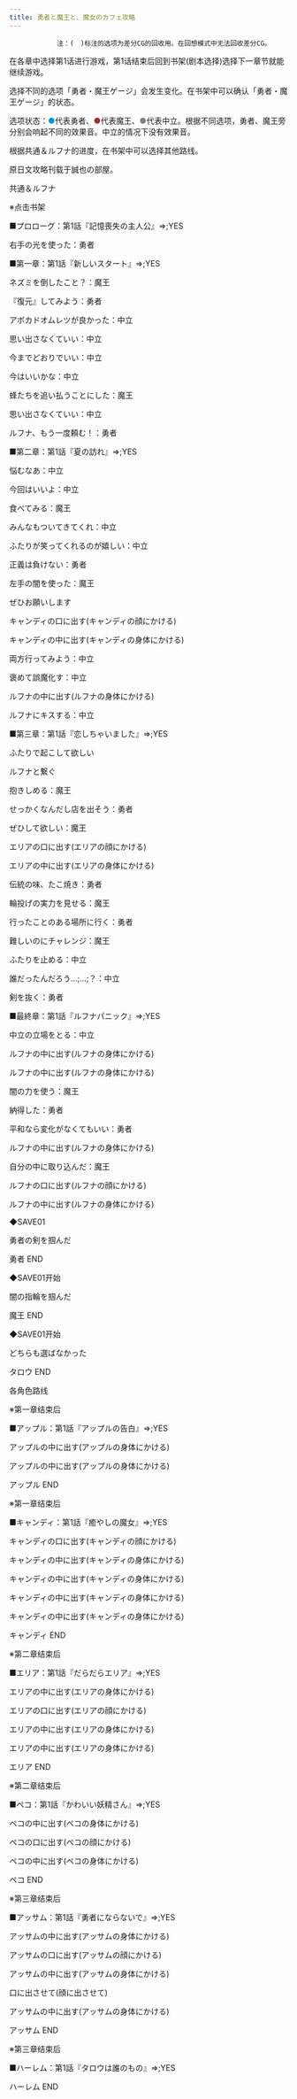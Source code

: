 ```yaml
---
title: 勇者と魔王と、魔女のカフェ攻略
---
```


                注：(　)标注的选项为差分CG的回收用。在回想模式中无法回收差分CG。

在各章中选择第1话进行游戏，第1话结束后回到书架(剧本选择)选择下一章节就能继续游戏。

选择不同的选项「勇者・魔王ゲージ」会发生变化。在书架中可以确认「勇者・魔王ゲージ」的状态。

选项状态：<span style="color:#0099cc;">●</span>代表勇者、<span style="color:#A52A2A;">●</span>代表魔王、<span style="color:#808080;">●</span>代表中立。根据不同选项，勇者、魔王旁分别会响起不同的效果音。中立的情况下没有效果音。

根据共通＆ルフナ的进度，在书架中可以选择其他路线。

原日文攻略刊载于誠也の部屋。



共通＆ルフナ



※点击书架



■プロローグ：第1話『記憶喪失の主人公』⇒;YES

右手の光を使った：勇者



■第一章：第1話『新しいスタート』⇒;YES

ネズミを倒したこと？：魔王

『復元』してみよう：勇者

アボカドオムレツが良かった：中立

思い出さなくていい：中立

今までどおりでいい：中立

今はいいかな：中立

蜂たちを追い払うことにした：魔王

思い出さなくていい：中立

ルフナ、もう一度頼む！：勇者



■第二章：第1話『夏の訪れ』⇒;YES

悩むなあ：中立

今回はいいよ：中立

食べてみる：魔王

みんなもついてきてくれ：中立

ふたりが笑ってくれるのが嬉しい：中立

正義は負けない：勇者

左手の闇を使った：魔王

ぜひお願いします

キャンディの口に出す(キャンディの顔にかける)

キャンディの中に出す(キャンディの身体にかける)

両方行ってみよう：中立

褒めて誤魔化す：中立

ルフナの中に出す(ルフナの身体にかける)

ルフナにキスする：中立



■第三章：第1話『恋しちゃいました』⇒;YES

ふたりで起こして欲しい

ルフナと繋ぐ

抱きしめる：魔王

せっかくなんだし店を出そう：勇者

ぜひして欲しい：魔王

エリアの口に出す(エリアの顔にかける)

エリアの中に出す(エリアの身体にかける)

伝統の味、たこ焼き：勇者

輪投げの実力を見せる：魔王

行ったことのある場所に行く：勇者

難しいのにチャレンジ：魔王

ふたりを止める：中立

誰だったんだろう…;…;？：中立

剣を抜く：勇者



■最終章：第1話『ルフナパニック』⇒;YES

中立の立場をとる：中立

ルフナの中に出す(ルフナの身体にかける)

ルフナの中に出す(ルフナの身体にかける)

闇の力を使う：魔王

納得した：勇者

平和なら変化がなくてもいい：勇者

ルフナの中に出す(ルフナの身体にかける)

自分の中に取り込んだ：魔王

ルフナの口に出す(ルフナの顔にかける)

ルフナの中に出す(ルフナの身体にかける)

◆SAVE01

勇者の剣を掴んだ



勇者 END



◆SAVE01开始

闇の指輪を掴んだ



魔王 END



◆SAVE01开始

どちらも選ばなかった



タロウ END



各角色路线



※第一章结束后

■アップル：第1話『アップルの告白』⇒;YES

アップルの中に出す(アップルの身体にかける)

アップルの中に出す(アップルの身体にかける)



アップル END



※第一章结束后

■キャンディ：第1話『癒やしの魔女』⇒;YES

キャンディの口に出す(キャンディの顔にかける)

キャンディの中に出す(キャンディの身体にかける)

キャンディの中に出す(キャンディの身体にかける)

キャンディの中に出す(キャンディの身体にかける)

キャンディの中に出す(キャンディの身体にかける)



キャンディ END



※第二章结束后

■エリア：第1話『だらだらエリア』⇒;YES

エリアの中に出す(エリアの身体にかける)

エリアの口に出す(エリアの顔にかける)

エリアの中に出す(エリアの身体にかける)

エリアの中に出す(エリアの身体にかける)



エリア END



※第二章结束后

■ペコ：第1話『かわいい妖精さん』⇒;YES

ペコの中に出す(ペコの身体にかける)

ペコの口に出す(ペコの顔にかける)

ペコの中に出す(ペコの身体にかける)



ペコ END



※第三章结束后

■アッサム：第1話『勇者にならないで』⇒;YES

アッサムの中に出す(アッサムの身体にかける)

アッサムの口に出す(アッサムの顔にかける)

アッサムの中に出す(アッサムの身体にかける)

口に出させて(顔に出させて)

アッサムの中に出す(アッサムの身体にかける)



アッサム END



※第三章结束后

■ハーレム：第1話『タロウは誰のもの』⇒;YES



ハーレム END


              
